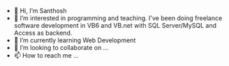 - 👋 Hi, I’m Santhosh
- 👀 I’m interested in programming and teaching. I've been doing freelance software development in VB6 and VB.net with SQL Server/MySQL and Access as backend.
- 🌱 I’m currently learning Web Development
- 💞️ I’m looking to collaborate on ...
- 📫 How to reach me ...

<!---
santhosh69/santhosh69 is a ✨ special ✨ repository because its `README.md` (this file) appears on your GitHub profile.
You can click the Preview link to take a look at your changes.
--->
